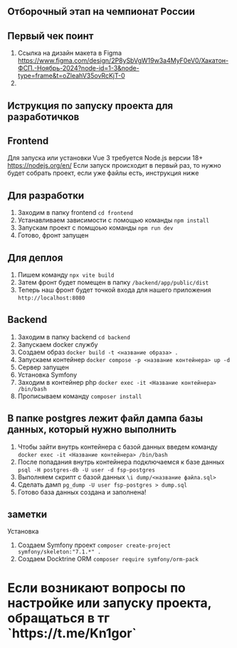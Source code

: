 ## Отборочный этап на чемпионат России

## Первый чек поинт
1. Ссылка на дизайн макета в Figma https://www.figma.com/design/2P8ySbVgW19w3a4MyF0eV0/Хакатон-ФСП.-Ноябрь-2024?node-id=1-3&node-type=frame&t=oZleahV35ovRcKjT-0
2. 


## Иструкция по запуску проекта для разработичков

## Frontend

Для запуска или установки Vue 3 требуется Node.js версии 18+ https://nodejs.org/en/
Если запуск происходит в первый раз, то нужно будет собрать проект, если уже файлы есть, инструкция ниже

## Для разработки

1. Заходим в папку frontend `cd frontend`
2. Устанавливаем зависимости с помощью команды `npm install`
3. Запускам проект с помщоью команды `npm run dev`
4. Готово, фронт запущен

## Для деплоя

1. Пишем команду `npx vite build`
2. Затем фронт будет помещен в папку `/backend/app/public/dist`
3. Теперь наш фронт будет точкой входа для нашего приложения `http://localhost:8080`

## Backend

1. Заходим в папку backend `cd backend`
2. Запускаем docker службу
3. Создаем образ `docker build -t <название образа> .`
4. Запускаем контейнер `docker compose -p <название контейнера> up -d`
5. Сервер запущен
6. Установка Symfony
7. Заходим в контейнер php `docker exec -it <Название контейнера> /bin/bash`
8. Прописываем команду `composer install`

## В папке postgres лежит файл дампа базы данных, который нужно выполнить

1. Чтобы зайти внутрь контейнера с базой данных введем команду `docker exec -it <Название контейнера> /bin/bash`
2. После попадания внутрь контейнера подключаемся к базе данных `psql -H postgres-db -U user -d fsp-postgres`
3. Выполняем скрипт с базой данных `\i dump/<название файла.sql>`
4. Сделать дамп `pg_dump -U user fsp-postgres > dump.sql`
5. Готово база данных создана и заполнена!

## заметки

Установка

1. Создаем Symfony проект `composer create-project symfony/skeleton:"7.1.*" .`
2. Создаем Docktrine ORM `composer require symfony/orm-pack`

<h1>Если возникают вопросы по настройке или запуску проекта, обращаться в тг `https://t.me/Kn1gor`</h1>
